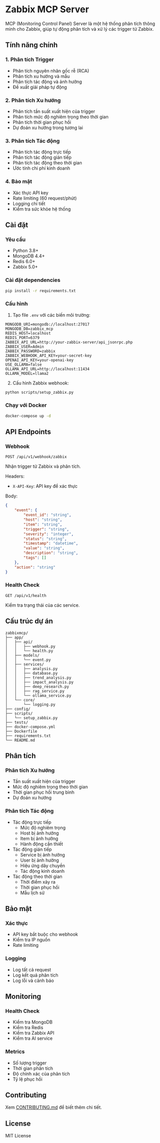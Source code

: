 # Zabbix MCP Server

MCP (Monitoring Control Panel) Server là một hệ thống phân tích thông minh cho Zabbix, giúp tự động phân tích và xử lý các trigger từ Zabbix.

## Tính năng chính

### 1. Phân tích Trigger
- Phân tích nguyên nhân gốc rễ (RCA)
- Phân tích xu hướng và mẫu
- Phân tích tác động và ảnh hưởng
- Đề xuất giải pháp tự động

### 2. Phân tích Xu hướng
- Phân tích tần suất xuất hiện của trigger
- Phân tích mức độ nghiêm trọng theo thời gian
- Phân tích thời gian phục hồi
- Dự đoán xu hướng trong tương lai

### 3. Phân tích Tác động
- Phân tích tác động trực tiếp
- Phân tích tác động gián tiếp
- Phân tích tác động theo thời gian
- Ước tính chi phí kinh doanh

### 4. Bảo mật
- Xác thực API key
- Rate limiting (60 request/phút)
- Logging chi tiết
- Kiểm tra sức khỏe hệ thống

## Cài đặt

### Yêu cầu
- Python 3.8+
- MongoDB 4.4+
- Redis 6.0+
- Zabbix 5.0+

### Cài đặt dependencies
```bash
pip install -r requirements.txt
```

### Cấu hình
1. Tạo file `.env` với các biến môi trường:
```env
MONGODB_URI=mongodb://localhost:27017
MONGODB_DB=zabbix_mcp
REDIS_HOST=localhost
REDIS_PORT=6379
ZABBIX_API_URL=http://your-zabbix-server/api_jsonrpc.php
ZABBIX_USER=Admin
ZABBIX_PASSWORD=zabbix
ZABBIX_WEBHOOK_API_KEY=your-secret-key
OPENAI_API_KEY=your-openai-key
USE_OLLAMA=false
OLLAMA_API_URL=http://localhost:11434
OLLAMA_MODEL=llama2
```

2. Cấu hình Zabbix webhook:
```bash
python scripts/setup_zabbix.py
```

### Chạy với Docker
```bash
docker-compose up -d
```

## API Endpoints

### Webhook
```
POST /api/v1/webhook/zabbix
```
Nhận trigger từ Zabbix và phân tích.

Headers:
- `X-API-Key`: API key để xác thực

Body:
```json
{
    "event": {
        "event_id": "string",
        "host": "string",
        "item": "string",
        "trigger": "string",
        "severity": "integer",
        "status": "string",
        "timestamp": "datetime",
        "value": "string",
        "description": "string",
        "tags": []
    },
    "action": "string"
}
```

### Health Check
```
GET /api/v1/health
```
Kiểm tra trạng thái của các service.

## Cấu trúc dự án

```
zabbixmcp/
├── app/
│   ├── api/
│   │   ├── webhook.py
│   │   └── health.py
│   ├── models/
│   │   └── event.py
│   ├── services/
│   │   ├── analysis.py
│   │   ├── database.py
│   │   ├── trend_analysis.py
│   │   ├── impact_analysis.py
│   │   ├── deep_research.py
│   │   ├── rag_service.py
│   │   └── ollama_service.py
│   └── core/
│       └── logging.py
├── config/
├── scripts/
│   └── setup_zabbix.py
├── tests/
├── docker-compose.yml
├── Dockerfile
├── requirements.txt
└── README.md
```

## Phân tích

### Phân tích Xu hướng
- Tần suất xuất hiện của trigger
- Mức độ nghiêm trọng theo thời gian
- Thời gian phục hồi trung bình
- Dự đoán xu hướng

### Phân tích Tác động
- Tác động trực tiếp
  - Mức độ nghiêm trọng
  - Host bị ảnh hưởng
  - Item bị ảnh hưởng
  - Hành động cần thiết
- Tác động gián tiếp
  - Service bị ảnh hưởng
  - User bị ảnh hưởng
  - Hiệu ứng dây chuyền
  - Tác động kinh doanh
- Tác động theo thời gian
  - Thời điểm xảy ra
  - Thời gian phục hồi
  - Mẫu lịch sử

## Bảo mật

### Xác thực
- API key bắt buộc cho webhook
- Kiểm tra IP nguồn
- Rate limiting

### Logging
- Log tất cả request
- Log kết quả phân tích
- Log lỗi và cảnh báo

## Monitoring

### Health Check
- Kiểm tra MongoDB
- Kiểm tra Redis
- Kiểm tra Zabbix API
- Kiểm tra AI service

### Metrics
- Số lượng trigger
- Thời gian phân tích
- Độ chính xác của phân tích
- Tỷ lệ phục hồi

## Contributing

Xem [CONTRIBUTING.md](CONTRIBUTING.md) để biết thêm chi tiết.

## License

MIT License 
